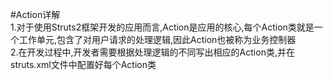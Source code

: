 #Action详解  
1.对于使用Struts2框架开发的应用而言,Action是应用的核心,每个Action类就是一个工作单元,包含了对用户请求的处理逻辑,因此Action也被称为业务控制器  
2.在开发过程中,开发者需要根据处理逻辑的不同写出相应的Action类,并在struts.xml文件中配置好每个Action类  
